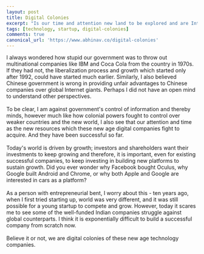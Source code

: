 ```yaml
---
layout: post
title: Digital Colonies
excerpt: "Is our time and attention new land to be explored and are Internet giants new colonial powers?"
tags: [technology, startup, digital-colonies]
comments: true
canonical_url: 'https://www.abhinav.co/digital-colonies'
---
```

I always wondered how stupid our government was to throw out multinational companies like IBM and Coca Cola from the country in 1970s. If they had not, the liberalization process and growth which started only after 1992, could have started much earlier. Similarly, I also believed Chinese government is wrong in providing unfair advantages to Chinese companies over global Internet giants. Perhaps I did not have an open mind to understand other perspectives.
<br /><br />
To be clear, I am against government's control of information and thereby minds, however much like how colonial powers fought to control over weaker countries and the new world, I also see that our attention and time as the new resources which these new age digital companies fight to acquire. And they have been successful so far.
<br /><br />
Today's world is driven by growth; investors and shareholders want their investments to keep growing and therefore, it is important, even for existing successful companies, to keep investing in building new platforms to sustain growth. Did you ever wonder why Facebook bought Oculus, why Google built Android and Chrome, or why both Apple and Google are interested in cars as a platform?
<br /><br />
As a person with entrepreneurial bent, I worry about this - ten years ago, when I first tried starting up, world was very different, and it was still possible for a young startup to compete and grow. However, today it scares me to see some of the well-funded Indian companies struggle against global counterparts. I think it is exponentially difficult to build a successful company from scratch now.
<br /><br />
Believe it or not, we are digital colonies of these new age technology companies.
